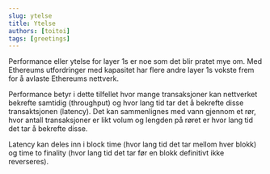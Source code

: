 ```yaml
---
slug: ytelse
title: Ytelse
authors: [toitoi]
tags: [greetings]
---
```




Performance eller ytelse for layer 1s er noe som det blir pratet mye om. Med Ethereums utfordringer med kapasitet har flere andre layer 1s vokste frem for å avlaste Ethereums nettverk. 

Performance betyr i dette tilfellet hvor mange transaksjoner kan nettverket bekrefte samtidig (throughput) og hvor lang tid tar det å bekrefte disse transaktsjonen (latency). Det kan sammenlignes med vann gjennom et rør, hvor antall transaksjoner er likt volum og lengden på røret er hvor lang tid det tar å bekrefte disse. 

Latency kan deles inn i block time (hvor lang tid det tar mellom hver blokk) og time to finality (hvor lang tid det tar før en blokk definitivt ikke reverseres).